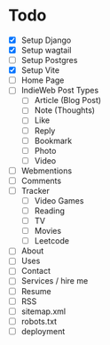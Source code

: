 # Todo

- [x] Setup Django
- [x] Setup wagtail
- [ ] Setup Postgres
- [x] Setup Vite
- [ ] Home Page
- [ ] IndieWeb Post Types
    - [ ] Article (Blog Post)
    - [ ] Note (Thoughts)
    - [ ] Like
    - [ ] Reply
    - [ ] Bookmark
    - [ ] Photo
    - [ ] Video
- [ ] Webmentions
- [ ] Comments
- [ ] Tracker
    - [ ] Video Games
    - [ ] Reading
    - [ ] TV
    - [ ] Movies
    - [ ] Leetcode
- [ ] About
- [ ] Uses
- [ ] Contact
- [ ] Services / hire me
- [ ] Resume
- [ ] RSS
- [ ] sitemap.xml
- [ ] robots.txt
- [ ] deployment

